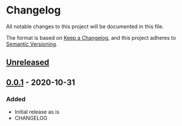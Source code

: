 # Changelog
All notable changes to this project will be documented in this file.

The format is based on [Keep a Changelog](https://keepachangelog.com/en/1.0.0/),
and this project adheres to [Semantic Versioning](https://semver.org/spec/v2.0.0.html).

## [Unreleased]

## [0.0.1] - 2020-10-31
### Added
- Initial release as is
- CHANGELOG

[Unreleased]: https://github.com/eliasku/ekx/compare/v0.0.1...HEAD
[0.0.1]: https://github.com/eliasku/ekx/releases/tag/v0.0.1